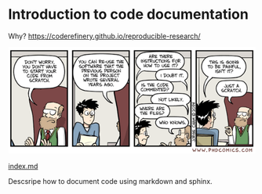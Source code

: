 # Introduction to code documentation

Why? <https://coderefinery.github.io/reproducible-research/>

![research_comic_phd.gif](../images/research_comic_phd.gif)


[index.md](index.md)

Descsripe how to document code using markdown and sphinx. 